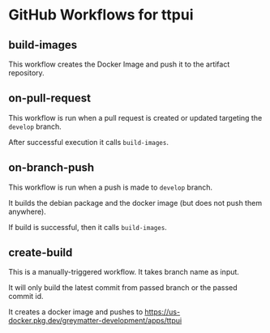 # GitHub Workflows for ttpui


## build-images

This workflow creates the Docker Image and push it to the artifact repository.

## on-pull-request

This workflow is run when a pull request is created or updated targeting the `develop` branch.

After successful execution it calls `build-images`.

## on-branch-push

This workflow is run when a push is made to `develop` branch.

It builds the debian package and the docker image (but does not push them anywhere).

If build is successful, then it calls `build-images`.

## create-build

This is a manually-triggered workflow. It takes branch name as input.

It will only build the latest commit from passed branch or the passed commit id.

It creates a docker image and pushes to https://us-docker.pkg.dev/greymatter-development/apps/ttpui
